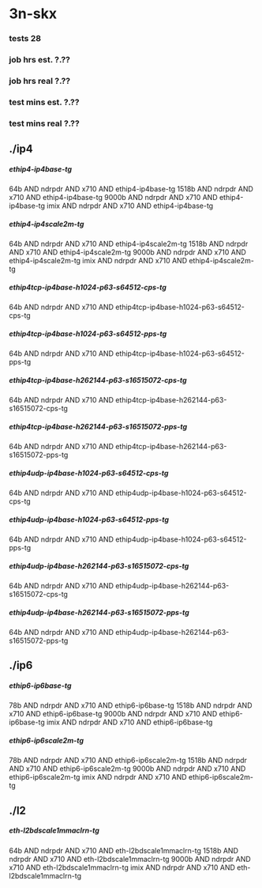 # 3n-skx
### tests 28
### job hrs est. ?.??
### job hrs real ?.??
### test mins est. ?.??
### test mins real ?.??
## ./ip4
##### ethip4-ip4base-tg
64b AND ndrpdr AND x710 AND ethip4-ip4base-tg
1518b AND ndrpdr AND x710 AND ethip4-ip4base-tg
9000b AND ndrpdr AND x710 AND ethip4-ip4base-tg
imix AND ndrpdr AND x710 AND ethip4-ip4base-tg
##### ethip4-ip4scale2m-tg
64b AND ndrpdr AND x710 AND ethip4-ip4scale2m-tg
1518b AND ndrpdr AND x710 AND ethip4-ip4scale2m-tg
9000b AND ndrpdr AND x710 AND ethip4-ip4scale2m-tg
imix AND ndrpdr AND x710 AND ethip4-ip4scale2m-tg
##### ethip4tcp-ip4base-h1024-p63-s64512-cps-tg
64b AND ndrpdr AND x710 AND ethip4tcp-ip4base-h1024-p63-s64512-cps-tg
##### ethip4tcp-ip4base-h1024-p63-s64512-pps-tg
64b AND ndrpdr AND x710 AND ethip4tcp-ip4base-h1024-p63-s64512-pps-tg
##### ethip4tcp-ip4base-h262144-p63-s16515072-cps-tg
64b AND ndrpdr AND x710 AND ethip4tcp-ip4base-h262144-p63-s16515072-cps-tg
##### ethip4tcp-ip4base-h262144-p63-s16515072-pps-tg
64b AND ndrpdr AND x710 AND ethip4tcp-ip4base-h262144-p63-s16515072-pps-tg
##### ethip4udp-ip4base-h1024-p63-s64512-cps-tg
64b AND ndrpdr AND x710 AND ethip4udp-ip4base-h1024-p63-s64512-cps-tg
##### ethip4udp-ip4base-h1024-p63-s64512-pps-tg
64b AND ndrpdr AND x710 AND ethip4udp-ip4base-h1024-p63-s64512-pps-tg
##### ethip4udp-ip4base-h262144-p63-s16515072-cps-tg
64b AND ndrpdr AND x710 AND ethip4udp-ip4base-h262144-p63-s16515072-cps-tg
##### ethip4udp-ip4base-h262144-p63-s16515072-pps-tg
64b AND ndrpdr AND x710 AND ethip4udp-ip4base-h262144-p63-s16515072-pps-tg
## ./ip6
##### ethip6-ip6base-tg
78b AND ndrpdr AND x710 AND ethip6-ip6base-tg
1518b AND ndrpdr AND x710 AND ethip6-ip6base-tg
9000b AND ndrpdr AND x710 AND ethip6-ip6base-tg
imix AND ndrpdr AND x710 AND ethip6-ip6base-tg
##### ethip6-ip6scale2m-tg
78b AND ndrpdr AND x710 AND ethip6-ip6scale2m-tg
1518b AND ndrpdr AND x710 AND ethip6-ip6scale2m-tg
9000b AND ndrpdr AND x710 AND ethip6-ip6scale2m-tg
imix AND ndrpdr AND x710 AND ethip6-ip6scale2m-tg
## ./l2
##### eth-l2bdscale1mmaclrn-tg
64b AND ndrpdr AND x710 AND eth-l2bdscale1mmaclrn-tg
1518b AND ndrpdr AND x710 AND eth-l2bdscale1mmaclrn-tg
9000b AND ndrpdr AND x710 AND eth-l2bdscale1mmaclrn-tg
imix AND ndrpdr AND x710 AND eth-l2bdscale1mmaclrn-tg

